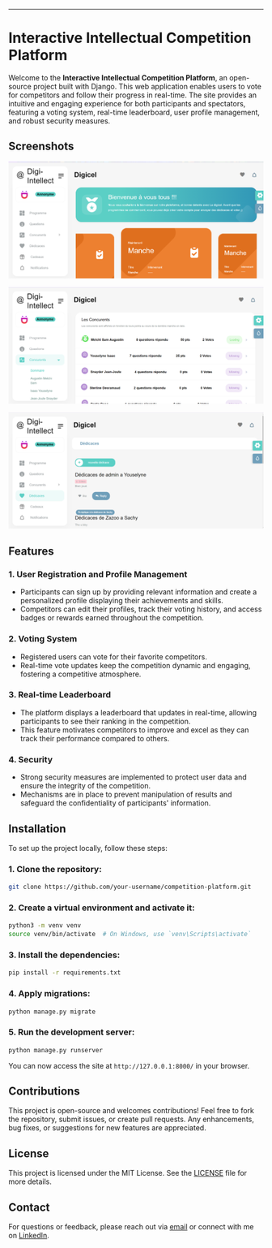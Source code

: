 ---

# Interactive Intellectual Competition Platform

Welcome to the **Interactive Intellectual Competition Platform**, an open-source project built with Django. This web application enables users to vote for competitors and follow their progress in real-time. The site provides an intuitive and engaging experience for both participants and spectators, featuring a voting system, real-time leaderboard, user profile management, and robust security measures.

## Screenshots


![Home Page](i1.png)

![Competitor Profile](i2.png)

![Voting System](i3.png)


## Features

### 1. **User Registration and Profile Management**
- Participants can sign up by providing relevant information and create a personalized profile displaying their achievements and skills.
- Competitors can edit their profiles, track their voting history, and access badges or rewards earned throughout the competition.

### 2. **Voting System**
- Registered users can vote for their favorite competitors.
- Real-time vote updates keep the competition dynamic and engaging, fostering a competitive atmosphere.

### 3. **Real-time Leaderboard**
- The platform displays a leaderboard that updates in real-time, allowing participants to see their ranking in the competition.
- This feature motivates competitors to improve and excel as they can track their performance compared to others.

### 4. **Security**
- Strong security measures are implemented to protect user data and ensure the integrity of the competition.
- Mechanisms are in place to prevent manipulation of results and safeguard the confidentiality of participants' information.

## Installation

To set up the project locally, follow these steps:

### 1. Clone the repository:
```bash
git clone https://github.com/your-username/competition-platform.git
```

### 2. Create a virtual environment and activate it:
```bash
python3 -m venv venv
source venv/bin/activate  # On Windows, use `venv\Scripts\activate`
```

### 3. Install the dependencies:
```bash
pip install -r requirements.txt
```

### 4. Apply migrations:
```bash
python manage.py migrate
```

### 5. Run the development server:
```bash
python manage.py runserver
```

You can now access the site at `http://127.0.0.1:8000/` in your browser.

## Contributions

This project is open-source and welcomes contributions! Feel free to fork the repository, submit issues, or create pull requests. Any enhancements, bug fixes, or suggestions for new features are appreciated.

## License

This project is licensed under the MIT License. See the [LICENSE](LICENSE) file for more details.

## Contact

For questions or feedback, please reach out via [email](mailto:jeanmaryisai@gmail.com) or connect with me on [LinkedIn](https://linkedin.com/in/jeanmaryisai).
